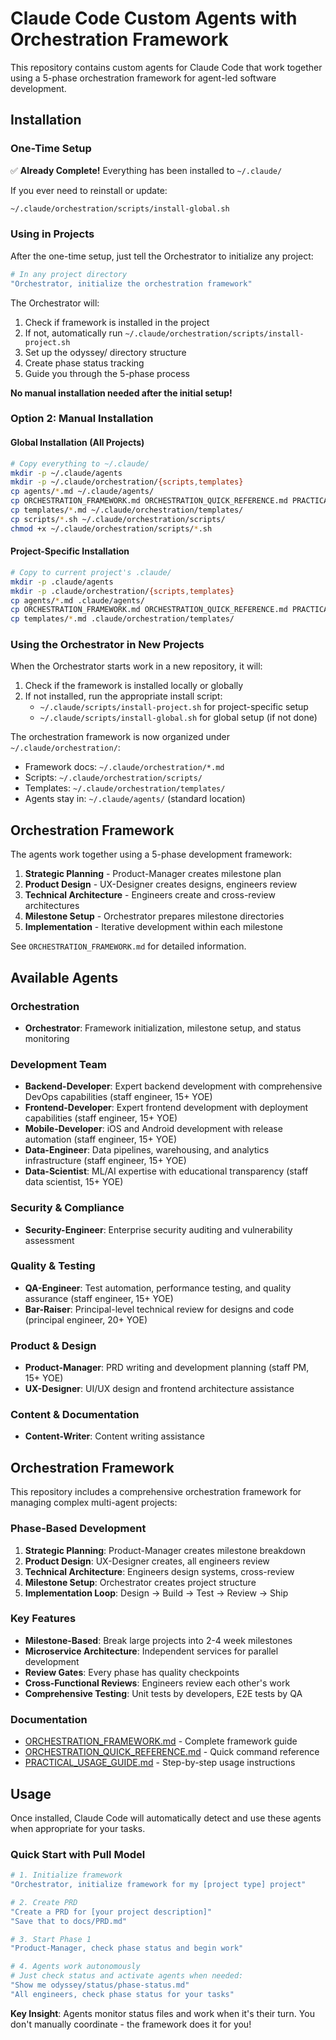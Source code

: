 # Claude Code Custom Agents with Orchestration Framework

This repository contains custom agents for Claude Code that work together using a 5-phase orchestration framework for agent-led software development.

## Installation

### One-Time Setup
✅ **Already Complete!** Everything has been installed to `~/.claude/`

If you ever need to reinstall or update:
```bash
~/.claude/orchestration/scripts/install-global.sh
```

### Using in Projects
After the one-time setup, just tell the Orchestrator to initialize any project:

```bash
# In any project directory
"Orchestrator, initialize the orchestration framework"
```

The Orchestrator will:
1. Check if framework is installed in the project
2. If not, automatically run `~/.claude/orchestration/scripts/install-project.sh`
3. Set up the odyssey/ directory structure
4. Create phase status tracking
5. Guide you through the 5-phase process

**No manual installation needed after the initial setup!**

### Option 2: Manual Installation

#### Global Installation (All Projects)
```bash
# Copy everything to ~/.claude/
mkdir -p ~/.claude/agents
mkdir -p ~/.claude/orchestration/{scripts,templates}
cp agents/*.md ~/.claude/agents/
cp ORCHESTRATION_FRAMEWORK.md ORCHESTRATION_QUICK_REFERENCE.md PRACTICAL_USAGE_GUIDE.md ~/.claude/orchestration/
cp templates/*.md ~/.claude/orchestration/templates/
cp scripts/*.sh ~/.claude/orchestration/scripts/
chmod +x ~/.claude/orchestration/scripts/*.sh
```

#### Project-Specific Installation
```bash
# Copy to current project's .claude/
mkdir -p .claude/agents
mkdir -p .claude/orchestration/{scripts,templates}
cp agents/*.md .claude/agents/
cp ORCHESTRATION_FRAMEWORK.md ORCHESTRATION_QUICK_REFERENCE.md PRACTICAL_USAGE_GUIDE.md .claude/orchestration/
cp templates/*.md .claude/orchestration/templates/
```

### Using the Orchestrator in New Projects

When the Orchestrator starts work in a new repository, it will:
1. Check if the framework is installed locally or globally
2. If not installed, run the appropriate install script:
   - `~/.claude/scripts/install-project.sh` for project-specific setup
   - `~/.claude/scripts/install-global.sh` for global setup (if not done)

The orchestration framework is now organized under `~/.claude/orchestration/`:
- Framework docs: `~/.claude/orchestration/*.md`
- Scripts: `~/.claude/orchestration/scripts/`
- Templates: `~/.claude/orchestration/templates/`
- Agents stay in: `~/.claude/agents/` (standard location)

## Orchestration Framework

The agents work together using a 5-phase development framework:
1. **Strategic Planning** - Product-Manager creates milestone plan
2. **Product Design** - UX-Designer creates designs, engineers review
3. **Technical Architecture** - Engineers create and cross-review architectures
4. **Milestone Setup** - Orchestrator prepares milestone directories
5. **Implementation** - Iterative development within each milestone

See `ORCHESTRATION_FRAMEWORK.md` for detailed information.

## Available Agents

### Orchestration
- **Orchestrator**: Framework initialization, milestone setup, and status monitoring

### Development Team
- **Backend-Developer**: Expert backend development with comprehensive DevOps capabilities (staff engineer, 15+ YOE)
- **Frontend-Developer**: Expert frontend development with deployment capabilities (staff engineer, 15+ YOE)
- **Mobile-Developer**: iOS and Android development with release automation (staff engineer, 15+ YOE)
- **Data-Engineer**: Data pipelines, warehousing, and analytics infrastructure (staff engineer, 15+ YOE)
- **Data-Scientist**: ML/AI expertise with educational transparency (staff data scientist, 15+ YOE)

### Security & Compliance
- **Security-Engineer**: Enterprise security auditing and vulnerability assessment

### Quality & Testing
- **QA-Engineer**: Test automation, performance testing, and quality assurance (staff engineer, 15+ YOE)
- **Bar-Raiser**: Principal-level technical review for designs and code (principal engineer, 20+ YOE)

### Product & Design
- **Product-Manager**: PRD writing and development planning (staff PM, 15+ YOE)
- **UX-Designer**: UI/UX design and frontend architecture assistance

### Content & Documentation
- **Content-Writer**: Content writing assistance

## Orchestration Framework

This repository includes a comprehensive orchestration framework for managing complex multi-agent projects:

### Phase-Based Development
1. **Strategic Planning**: Product-Manager creates milestone breakdown
2. **Product Design**: UX-Designer creates, all engineers review
3. **Technical Architecture**: Engineers design systems, cross-review
4. **Milestone Setup**: Orchestrator creates project structure
5. **Implementation Loop**: Design → Build → Test → Review → Ship

### Key Features
- **Milestone-Based**: Break large projects into 2-4 week milestones
- **Microservice Architecture**: Independent services for parallel development
- **Review Gates**: Every phase has quality checkpoints
- **Cross-Functional Reviews**: Engineers review each other's work
- **Comprehensive Testing**: Unit tests by developers, E2E tests by QA

### Documentation
- [ORCHESTRATION_FRAMEWORK.md](ORCHESTRATION_FRAMEWORK.md) - Complete framework guide
- [ORCHESTRATION_QUICK_REFERENCE.md](ORCHESTRATION_QUICK_REFERENCE.md) - Quick command reference
- [PRACTICAL_USAGE_GUIDE.md](PRACTICAL_USAGE_GUIDE.md) - Step-by-step usage instructions

## Usage

Once installed, Claude Code will automatically detect and use these agents when appropriate for your tasks.

### Quick Start with Pull Model
```bash
# 1. Initialize framework
"Orchestrator, initialize framework for my [project type] project"

# 2. Create PRD
"Create a PRD for [your project description]"
"Save that to docs/PRD.md"

# 3. Start Phase 1
"Product-Manager, check phase status and begin work"

# 4. Agents work autonomously
# Just check status and activate agents when needed:
"Show me odyssey/status/phase-status.md"
"All engineers, check phase status for your tasks"
```

**Key Insight**: Agents monitor status files and work when it's their turn. You don't manually coordinate - the framework does it for you!